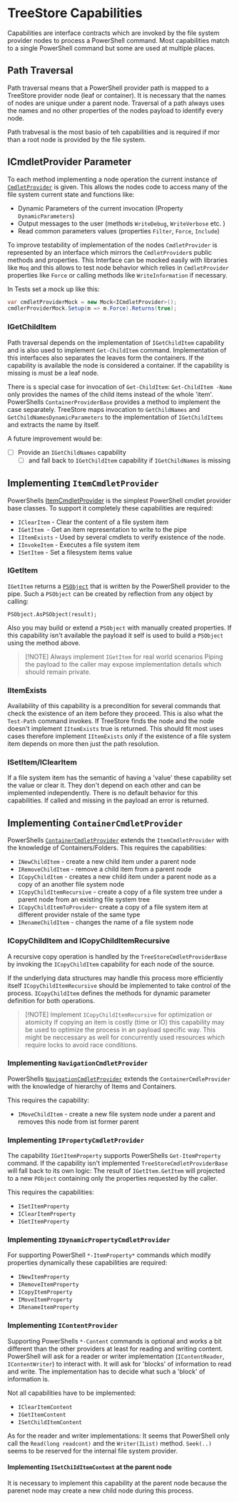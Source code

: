 # TreeStore Capabilities
Capabilities are interface contracts which are invoked by the file system provider nodes to process a PowerShell command. Most capabilities match to a single PowerShell command but some are used at multiple places.

## Path Traversal
Path traversal means that a PowerShell provider path is mapped to a TreeStore provider node (leaf or container). It is necessary that the names of nodes are unique under a parent node. Traversal of a path always uses the names and no other properties of the nodes payload to identify every node.

Path trabvesal is the most basio of teh capabilities and is required if mor than a  root node is provided by the file system.

## ICmdletProvider Parameter
To each method implementing a node operation the current instance of [ `CmdletProvider`](https://docs.microsoft.com/en-us/dotnet/api/system.management.automation.provider.cmdletprovider) is given. This allows the nodes code to access many of the file system current state and functions like:
- Dynamic Parameters of the current invocation (Property `DynamicParameters`)
- Output messages to the user (methods `WriteDebug`, `WriteVerbose` etc. )
- Read common parameters values (properties `Filter`, `Force`, `Include`)

To improve testability of implementation of the nodes  `CmdletProvider` is represented by an interface which mirrors the `CmdletProvider`s public methods and properties. This Interface can be mocked easily with libraries like `Moq` and this allows to test node behavior which relies in `CmdletProvider` properties like `Force` or calling methods like `WriteInformation` if necessary.

In Tests set a mock up like this:
```csharp
var cmdletProviderMock = new Mock<ICmdletProvider>();
cmdlerProviderMock.Setup(m => m.Force).Returns(true);
```

### IGetChildItem
Path traversal depends on the implementation of `IGetChildItem`  capability and is also used to implement  `Get-ChildItem` command. Implementation of this interfaces also separates the leaves form the containers. If the capability is available the node is considered a container. If the capability is missing is must be a leaf node. 

There is s special case for invocation of `Get-ChildItem`: `Get-ChildItem -Name` only provides the names of the child items instead of the whole 'item'. PowerShells `ContainerProviderBase` provides a method to implement the case separately. TreeStore maps invocation to `GetChildNames` and `GetChildNamesDynamicParameters` to the implementation of `IGetChildItems` and extracts the name by itself.

A future improvement would be:
- [ ] Provide an `IGetChildNames` capability
	- [ ] and fall back to `IGetChildItem` capability if `IGetChildNames` is missing

## Implementing `ItemCmdletProvider`
PowerShells [ItemCmdletProvider](https://docs.microsoft.com/en-us/dotnet/api/system.management.automation.provider.itemcmdletprovider) is the simplest PowerShell cmdlet provider base classes. To support it completely these capabilities are required:
* `IClearItem` - Clear the content of a file system item
* `IGetItem `- Get an item representation to write to the pipe
* `IItemExists` - Used by several cmdlets to verify existence of the node.
* `IInvokeItem` - Executes a file system item
* `ISetItem` - Set a filesystem items value

### IGetItem
`IGetItem` returns a [`PSObject`](https://docs.microsoft.com/en-us/powershell/scripting/developer/ets/overview#the-psobject-class) that is written by the PowerShell provider to the pipe. Such a `PSObject` can be created by reflection from any object by calling:

```CSharp
PSObject.AsPSObject(result);
```

Also you may build or extend a `PSObject` with manually created properties. If this capability isn't available the payload it self is used to build a `PSObject` using the method above. 

>[!NOTE] Always implement `IGetItem` for real world scenarios
>Piping the payload to the caller may expose implementation details which should remain private.

### IItemExists
Availability of this capability is a precondition for several commands that check the existence of an item before they proceed. This is also what the `Test-Path` command invokes.
If TreeStore finds the node and the node doesn't implement `IItemExists` true is returned. This should fit most uses cases therefore implement `IItemExists` only if the existence of a file system item depends on more then just the path resolution.

### ISetItem/IClearItem
If a file system item has the semantic of having a 'value' these capability set the value or clear it. They don't depend on each other and can be implemented independently. There is no default behavior for this capabilities. If called and missing in the  payload an error is returned.

## Implementing `ContainerCmdletProvider`
PowerShells [`ContainerCmdletProvider`](https://docs.microsoft.com/en-us/dotnet/api/system.management.automation.provider.containercmdletprovider) extends the `ItemCmdletProvider` with the knowledge of Containers/Folders.
This requires the capabilities:
* `INewChildItem` - create a new child item under a parent node
* `IRemoveChildItem` - remove a child item from a parent node
* `ICopyChildItem` - creates a new child item under a parent node as a copy of an another file system node
* `ICopyChildItemRecursive` - create a copy of a file system tree under a parent node from an existing file system tree
* `ICopyChildItemToProvider`- create a copy of a file system item at different provider nstale of the same type
* `IRenameChildItem` - changes the name of a file system node

### ICopyChildItem and ICopyChildItemRecursive
A recursive copy operation is handled by the `TreeStoreCmdletProviderBase`  by invoking the `ICopyChildItem` capability for each node of the source.  

If the underlying data structures may handle this process more efficiently itself `ICopyChildItemRecursive` should be implemented to take control of the  process.  `ICopyChildItem` defines the methods for dynamic parameter definition for both operations.

> [!NOTE] Implement `ICopyChildItemRecursive` for optimization or atomicity
> If copying an item is costly (time or IO) this capability may be used to optimize the process in an payload specific way. This might be neccessary as well for concurrently used resources which require locks to avoid race conditions.

### Implementing `NavigationCmdletProvider`
PowerShells [`NavigationCmdletProvider`](https://docs.microsoft.com/en-us/dotnet/api/system.management.automation.provider.navigationcmdletprovider) extends the `ContainerCmdleProvider` with the knowledge of hierarchy of Items and Containers. 

This requires the capability: 
- `IMoveChildItem` - create a new file system node under a parent and removes this node from ist former parent

### Implementing `IPropertyCmdletProvider`
The capability `IGetItemProperty` supports PowerShells `Get-ItemProperty`  command. If the capability isn't implemented `TreeStoreCmdletProviderBase` will fall back to its own logic: The result of `IGetItem.GetItem` will projected to a new `PObject` containing only the properties requested by the caller.

This requires the capabilities:
- `ISetItemProperty`
- `IClearItemProperty`
- `IGetItemProperty`

### Implementing `IDynamicPropertyCmdletProvider`
For supporting PowerShell `*-ItemProperty*` commands which modify properties dynamically these capabilities are required:
- `INewItemProperty`
- `IRemoveItemProperty`
- `ICopyItemProperty`
- `IMoveItemProperty`
- `IRenameItemProperty`

### Implementing `IContentProvider`
Supporting PowerShells `*-Content` commands is optional and works a bit different than the other providers at least for reading and writing content. PowerShell will ask for a reader or writer implementation (`IContentReader`, `IContentWriter`) to interact with. It will ask for 'blocks' of information to read and write. The implementation has to decide what such a 'block' of information is. 

Not all capabilities have to be implemented:
- `IClearItemContent`
- `IGetItemContent`
- `ISetChildItemContent`

As for the reader and writer implementations: It seems that PowerShell only call the `Read(long readcont)` and the `Writer(IList)` method. `Seek(..)` seems to be reserved for the internal file system provider.

#### Implementing `ISetChiIdItemContent` at the parent node
It is necessary to implement this capability at the parent node because the parenet node may create a new child node during this process.  